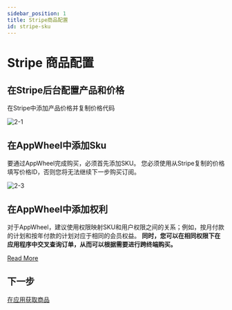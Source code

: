 ```yaml
---
sidebar_position: 1
title: Stripe商品配置
id: stripe-sku
---
```


# Stripe 商品配置

## 在Stripe后台配置产品和价格

在Stripe中添加产品价格并复制价格代码

![2-1](/img/stripePayments/pricing-en.png)

## 在AppWheel中添加Sku

要通过AppWheel完成购买，必须首先添加SKU。
您必须使用从Stripe复制的价格填写价格ID，否则您将无法继续下一步购买订阅。

![2-3](/img/stripePayments/create_sku.png)

## 在AppWheel中添加权利

对于AppWheel，建议使用权限映射SKU和用户权限之间的关系；例如，按月付款的计划和按年付款的计划对应于相同的会员权益。
**同时，您可以在相同权限下在应用程序中交叉查询订单，从而可以根据需要进行跨终端购买。**

[Read More](/ConfiguringProduct/entitlements)

## 下一步

[在应用获取商品](/DisplayingProducts/Stripe)